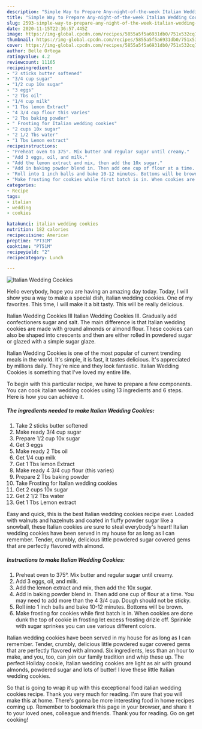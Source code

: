 ```yaml
---
description: "Simple Way to Prepare Any-night-of-the-week Italian Wedding Cookies"
title: "Simple Way to Prepare Any-night-of-the-week Italian Wedding Cookies"
slug: 2593-simple-way-to-prepare-any-night-of-the-week-italian-wedding-cookies
date: 2020-11-15T22:36:57.445Z
image: https://img-global.cpcdn.com/recipes/5855a5f5a6931db0/751x532cq70/italian-wedding-cookies-recipe-main-photo.jpg
thumbnail: https://img-global.cpcdn.com/recipes/5855a5f5a6931db0/751x532cq70/italian-wedding-cookies-recipe-main-photo.jpg
cover: https://img-global.cpcdn.com/recipes/5855a5f5a6931db0/751x532cq70/italian-wedding-cookies-recipe-main-photo.jpg
author: Belle Ortega
ratingvalue: 4.2
reviewcount: 11165
recipeingredient:
- "2 sticks butter softened"
- "3/4 cup sugar"
- "1/2 cup 10x sugar"
- "3 eggs"
- "2 Tbs oil"
- "1/4 cup milk"
- "1 Tbs lemon Extract"
- "4 3/4 cup flour this varies"
- "2 Tbs baking powder"
- " Frosting for Italian wedding cookies"
- "2 cups 10x sugar"
- "2 1/2 Tbs water"
- "1 Tbs Lemon extract"
recipeinstructions:
- "Preheat oven to 375°. Mix butter and regular sugar until creamy."
- "Add 3 eggs, oil, and milk."
- "Add the lemon extract and mix, then add the 10x sugar."
- "Add in baking powder blend in. Then add one cup of flour at a time. You may need to add more than the 4 3/4 cup. Dough should not be sticky."
- "Roll into 1 inch balls and bake 10-12 minutes. Bottoms will be brown."
- "Make frosting for cookies while first batch is in. When cookies are done dunk the top of cookie in frosting let excess frosting drizle off. Sprinkle with sugar sprinkes you can use various different colors."
categories:
- Recipe
tags:
- italian
- wedding
- cookies

katakunci: italian wedding cookies 
nutrition: 182 calories
recipecuisine: American
preptime: "PT31M"
cooktime: "PT51M"
recipeyield: "2"
recipecategory: Lunch

---
```



![Italian Wedding Cookies](https://img-global.cpcdn.com/recipes/5855a5f5a6931db0/751x532cq70/italian-wedding-cookies-recipe-main-photo.jpg)

Hello everybody, hope you are having an amazing day today. Today, I will show you a way to make a special dish, italian wedding cookies. One of my favorites. This time, I will make it a bit tasty. This will be really delicious.

Italian Wedding Cookies III Italian Wedding Cookies III. Gradually add confectioners sugar and salt. The main difference is that Italian wedding cookies are made with ground almonds or almond flour. These cookies can also be shaped into crescents and then are either rolled in powdered sugar or glazed with a simple sugar glaze.

Italian Wedding Cookies is one of the most popular of current trending meals in the world. It's simple, it is fast, it tastes delicious. It's appreciated by millions daily. They're nice and they look fantastic. Italian Wedding Cookies is something that I've loved my entire life.


To begin with this particular recipe, we have to prepare a few components. You can cook italian wedding cookies using 13 ingredients and 6 steps. Here is how you can achieve it.

<!--inarticleads1-->

##### The ingredients needed to make Italian Wedding Cookies:

1. Take 2 sticks butter softened
1. Make ready 3/4 cup sugar
1. Prepare 1/2 cup 10x sugar
1. Get 3 eggs
1. Make ready 2 Tbs oil
1. Get 1/4 cup milk
1. Get 1 Tbs lemon Extract
1. Make ready 4 3/4 cup flour (this varies)
1. Prepare 2 Tbs baking powder
1. Take  Frosting for Italian wedding cookies
1. Get 2 cups 10x sugar
1. Get 2 1/2 Tbs water
1. Get 1 Tbs Lemon extract


Easy and quick, this is the best Italian wedding cookies recipe ever. Loaded with walnuts and hazelnuts and coated in fluffy powder sugar like a snowball, these Italian cookies are sure to steal everybody&#39;s heart! Italian wedding cookies have been served in my house for as long as I can remember. Tender, crumbly, delicious little powdered sugar covered gems that are perfectly flavored with almond. 

<!--inarticleads2-->

##### Instructions to make Italian Wedding Cookies:

1. Preheat oven to 375°. Mix butter and regular sugar until creamy.
1. Add 3 eggs, oil, and milk.
1. Add the lemon extract and mix, then add the 10x sugar.
1. Add in baking powder blend in. Then add one cup of flour at a time. You may need to add more than the 4 3/4 cup. Dough should not be sticky.
1. Roll into 1 inch balls and bake 10-12 minutes. Bottoms will be brown.
1. Make frosting for cookies while first batch is in. When cookies are done dunk the top of cookie in frosting let excess frosting drizle off. Sprinkle with sugar sprinkes you can use various different colors.


Italian wedding cookies have been served in my house for as long as I can remember. Tender, crumbly, delicious little powdered sugar covered gems that are perfectly flavored with almond. Six ingredients, less than an hour to make, and you, too, can join our family tradition and whip these up. The perfect Holiday cookie, Italian wedding cookies are light as air with ground almonds, powdered sugar and lots of butter! I love these little Italian wedding cookies. 

So that is going to wrap it up with this exceptional food italian wedding cookies recipe. Thank you very much for reading. I'm sure that you will make this at home. There's gonna be more interesting food in home recipes coming up. Remember to bookmark this page in your browser, and share it to your loved ones, colleague and friends. Thank you for reading. Go on get cooking!
